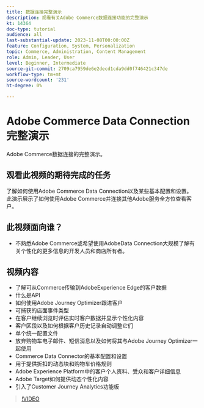 ```yaml
---
title: 数据连接完整演示
description: 观看有关Adobe Commerce数据连接功能的完整演示
kt: 14364
doc-type: tutorial
audience: all
last-substantial-update: 2023-11-08T00:00:00Z
feature: Configuration, System, Personalization
topic: Commerce, Administration, Content Management
role: Admin, Leader, User
level: Beginner, Intermediate
source-git-commit: 2709ca7959de6e2decd1cda9dd0f746421c347de
workflow-type: tm+mt
source-wordcount: '231'
ht-degree: 0%

---
```


# Adobe Commerce Data Connection完整演示

Adobe Commerce数据连接的完整演示。

## 观看此视频的期待完成的任务

了解如何使用Adobe Commerce Data Connection以及某些基本配置和设置。 此演示展示了如何使用Adobe Commerce并连接其他Adobe服务全方位查看客户。

## 此视频面向谁？

* 不熟悉Adobe Commerce或希望使用AdobeData Connection大规模了解有关个性化的更多信息的开发人员和商店所有者。

## 视频内容

* 了解可从Commerce传输到AdobeExperience Edge的客户数据
* 什么是API
* 如何使用Adobe Journey Optimizer跟进客户
* 可捕获的店面事件类型
* 在客户继续浏览时评估实时客户数据并显示个性化内容
* 客户区段以及如何根据客户历史记录自动调整它们
* 单个统一配置文件
* 放弃购物车电子邮件、短信消息以及如何将其与Adobe Journey Optimizer一起使用
* Commerce Data Connector的基本配置和设置
* 用于提供折扣的动态块和购物车价格规则
* Adobe Experience Platform中的客户个人资料、受众和客户详细信息
* Adobe Target如何提供动态个性化内容
* 引入了Customer Journey Analytics功能板

>[!VIDEO](https://video.tv.adobe.com/v/3425591?learn=on)
